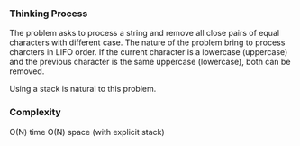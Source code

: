 ### Thinking Process

The problem asks to process a string and remove all close pairs of equal characters with different case. 
The nature of the problem bring to process charcters in LIFO order.
If the current character is a lowercase (uppercase) and the previous character is the same uppercase (lowercase), both can be removed. 

Using a stack is natural to this problem.

### Complexity

O(N) time
O(N) space (with explicit stack)
